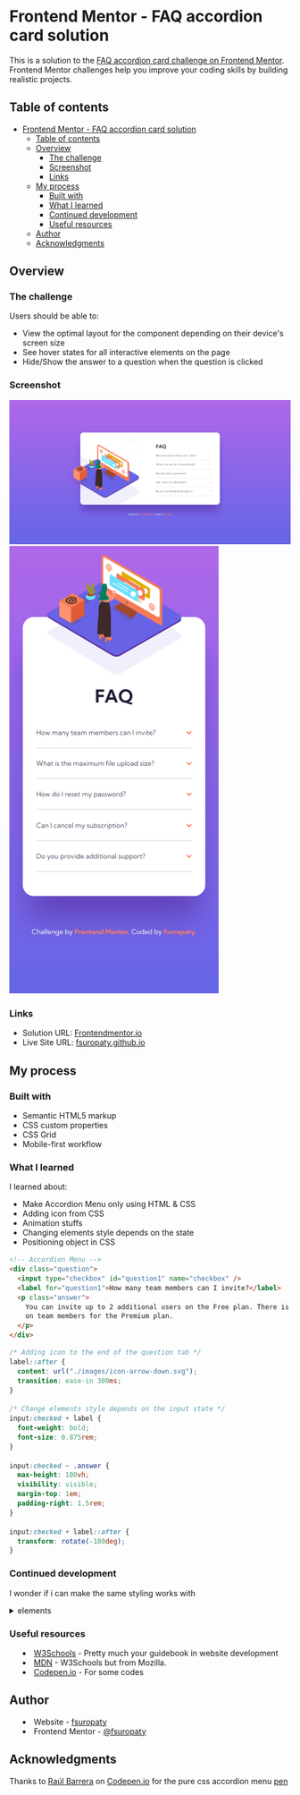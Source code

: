 # Frontend Mentor - FAQ accordion card solution

This is a solution to the [FAQ accordion card challenge on Frontend Mentor](https://www.frontendmentor.io/challenges/faq-accordion-card-XlyjD0Oam). Frontend Mentor challenges help you improve your coding skills by building realistic projects.

## Table of contents

- [Frontend Mentor - FAQ accordion card solution](#frontend-mentor---faq-accordion-card-solution)
  - [Table of contents](#table-of-contents)
  - [Overview](#overview)
    - [The challenge](#the-challenge)
    - [Screenshot](#screenshot)
    - [Links](#links)
  - [My process](#my-process)
    - [Built with](#built-with)
    - [What I learned](#what-i-learned)
    - [Continued development](#continued-development)
    - [Useful resources](#useful-resources)
  - [Author](#author)
  - [Acknowledgments](#acknowledgments)

## Overview

### The challenge

Users should be able to:

- View the optimal layout for the component depending on their device's screen size
- See hover states for all interactive elements on the page
- Hide/Show the answer to a question when the question is clicked

### Screenshot

![](./images/desktop-screenshot.png)
![](./images/mobile-screenshot.png)

### Links

- Solution URL: [Frontendmentor.io](https://your-solution-url.com)
- Live Site URL: [fsuropaty.github.io](https://your-live-site-url.com)

## My process

### Built with

- Semantic HTML5 markup
- CSS custom properties
- CSS Grid
- Mobile-first workflow

### What I learned

I learned about:

- Make Accordion Menu only using HTML & CSS
- Adding icon from CSS
- Animation stuffs
- Changing elements style depends on the state
- Positioning object in CSS

```html
<!-- Accordion Menu -->
<div class="question">
  <input type="checkbox" id="question1" name="checkbox" />
  <label for="question1">How many team members can I invite?</label>
  <p class="answer">
    You can invite up to 2 additional users on the Free plan. There is no limit
    on team members for the Premium plan.
  </p>
</div>
```

```css
/* Adding icon to the end of the question tab */
label::after {
  content: url("./images/icon-arrow-down.svg");
  transition: ease-in 300ms;
}

/* Change elements style depends on the input state */
input:checked + label {
  font-weight: bold;
  font-size: 0.875rem;
}

input:checked ~ .answer {
  max-height: 100vh;
  visibility: visible;
  margin-top: 1em;
  padding-right: 1.5rem;
}

input:checked + label::after {
  transform: rotate(-180deg);
}
```

### Continued development

I wonder if i can make the same styling works with <details> and <summary> elements

### Useful resources

- [W3Schools](https://www.w3schools.com) - Pretty much your guidebook in website development
- [MDN](https://developer.mozilla.org) - W3Schools but from Mozilla.
- [Codepen.io](https://codepen.io) - For some codes

## Author

- Website - [fsuropaty]()
- Frontend Mentor - [@fsuropaty](https://www.frontendmentor.io/profile/fsuropaty)

## Acknowledgments

Thanks to [Raúl Barrera](https://codepen.io/raubaca) on [Codepen.io](https://codepen.io) for the pure css accordion menu [pen](https://codepen.io/raubaca/pen/PZzpVe)

